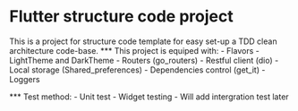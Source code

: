 # Flutter structure code project

This is a project for structure code template for easy set-up a TDD clean architecture code-base.
\*\*\* This project is equiped with: - Flavors - LightTheme and DarkTheme - Routers (go_routers) - Restful client (dio) - Local storage (Shared_preferences) - Dependencies control (get_it) - Loggers

\*\*\* Test method: - Unit test - Widget testing - Will add intergration test later
